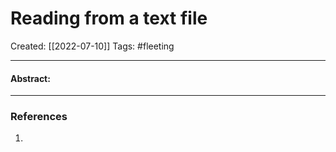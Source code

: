 

# Reading from a text file
Created:  [[2022-07-10]]
Tags: #fleeting 

---
#### Abstract:


---










### References
1. 